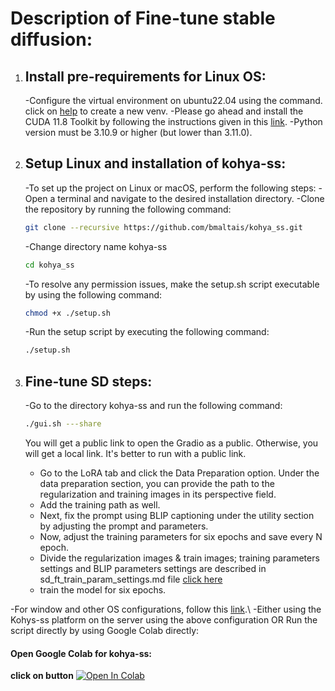# Description of Fine-tune stable diffusion:
1. ## Install pre-requirements for Linux OS:
   -Configure the virtual environment on ubuntu22.04 using the command. click on [help](https://docs.python.org/3/library/venv.html#creating-virtual-environments) 
    to create a new venv.
   -Please go ahead and install the CUDA 11.8 Toolkit by following the instructions given in this [link](https://developer.nvidia.com/cuda-11-8-0-download-archive?target_os=Linux&target_arch=x86_64).
   -Python version  must be 3.10.9 or higher (but lower than 3.11.0).
2. ## Setup Linux and installation of kohya-ss:
    -To set up the project on Linux or macOS, perform the following steps:
    -Open a terminal and navigate to the desired installation directory.
    -Clone the repository by running the following command:
     ```bash
     git clone --recursive https://github.com/bmaltais/kohya_ss.git
     ```
    
    -Change directory name kohya-ss
     ```bash
     cd kohya_ss
     ```

    -To resolve any permission issues, make the setup.sh script executable by using the following command:
    ```bash
    chmod +x ./setup.sh
    ```   
    -Run the setup script by executing the following command:
    ```bash
    ./setup.sh
    ```
   
3. ## Fine-tune SD steps:
    -Go to the directory kohya-ss and run the following command:

    ```bash
    ./gui.sh ---share
    ```
    You will get a public link to open the Gradio as a public. Otherwise, you will get a local link. It's better to run with a public link.

    - Go to the LoRA tab and click the Data Preparation option.
      Under the data preparation section, you can provide the path to the regularization and training images in its perspective field.
    - Add the training path as well.
    - Next, fix the prompt using BLIP captioning under the utility section by adjusting the prompt and parameters.
    - Now, adjust the training parameters for six epochs and save every N epoch.
    - Divide the regularization images & train images; training parameters settings and BLIP parameters settings are described in sd_ft_train_param_settings.md 
      file [click here](URL)
    - train the model for six epochs.
   
 -For window and other OS configurations, follow this [link](https://github.com/bmaltais/kohya_ss).\\
 -Either using the Kohys-ss platform on the server using the above configuration OR Run the script directly by using Google Colab directly:
#### Open Google Colab for kohya-ss:
**click on button**
[<img src="https://colab.research.google.com/assets/colab-badge.svg" alt="Open In Colab"/>](https://colab.research.google.com/github/camenduru/kohya_ss-colab/blob/main/kohya_ss_colab.ipynb)

      

    
    
    
  
  
   

    

